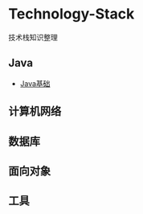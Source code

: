 # Technology-Stack
技术栈知识整理

## Java
   - [Java基础](./java/java基础.md)

## 计算机网络


## 数据库


## 面向对象


## 工具
